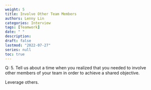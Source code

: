 ```yaml
---
weight: 5
title: Involve Other Team Members
authors: Lenny Lin
categories: Interview
tags: [Teamwork]
date: " "
description: 
draft: false
lastmod: "2022-07-27"
series: null
toc: true
---
```


Q: 5.  Tell us about a time when you realized that you needed to involve other members of your team in order to achieve a shared objective.  

Leverage others.

